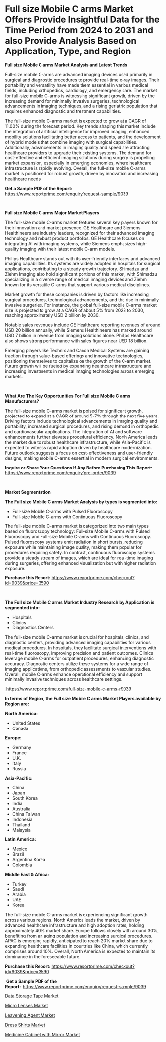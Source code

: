 <p><h1>Full size Mobile C arms Market Offers Provide Insightful Data for the Time Period from 2024 to 2031 and also Provide Analysis Based on Application, Type, and Region</h1></p><p><strong>Full size Mobile C arms Market Analysis and Latest Trends</strong></p>
<p><p>Full-size mobile C-arms are advanced imaging devices used primarily in surgical and diagnostic procedures to provide real-time x-ray images. Their portability and versatility have made them essential in various medical fields, including orthopedics, cardiology, and emergency care. The market for full-size mobile C-arms is witnessing significant growth, driven by the increasing demand for minimally invasive surgeries, technological advancements in imaging techniques, and a rising geriatric population that requires enhanced diagnostic and treatment capabilities.</p><p>The full-size mobile C-arms market is expected to grow at a CAGR of 11.00% during the forecast period. Key trends shaping this market include the integration of artificial intelligence for improved imaging, enhanced mobility solutions facilitating better access to patients, and the development of hybrid models that combine imaging with surgical capabilities. Additionally, advancements in imaging quality and speed are attracting healthcare providers to upgrade their existing systems. The demand for cost-effective and efficient imaging solutions during surgery is propelling market expansion, especially in emerging economies, where healthcare infrastructure is rapidly evolving. Overall, the full-size mobile C-arms market is positioned for robust growth, driven by innovation and increasing healthcare needs.</p></p>
<p><strong>Get a Sample PDF of the Report:&nbsp;</strong> <a href="https://www.reportprime.com/enquiry/request-sample/9039?utm_campaign=1126&utm_medium=2&utm_source=Github&utm_content=ia&utm_term=16112024&utm_id=full-size-mobile-c-arms">https://www.reportprime.com/enquiry/request-sample/9039</a></p>
<p>&nbsp;</p>
<p><strong>Full size Mobile C arms Major Market Players</strong></p>
<p><p>The full-size mobile C-arms market features several key players known for their innovation and market presence. GE Healthcare and Siemens Healthineers are industry leaders, recognized for their advanced imaging technology and robust product portfolios. GE Healthcare focuses on integrating AI with imaging systems, while Siemens emphasizes high-quality imaging with their latest mobile C-arm models.</p><p>Philips Healthcare stands out with its user-friendly interfaces and advanced imaging capabilities. Its systems are widely adopted in hospitals for surgical applications, contributing to a steady growth trajectory. Shimadzu and Ziehm Imaging also hold significant portions of this market, with Shimadzu specializing in a diverse range of medical imaging devices and Ziehm known for its versatile C-arms that support various medical disciplines.</p><p>Market growth for these companies is driven by factors like increasing surgical procedures, technological advancements, and the rise in minimally invasive surgeries. For instance, the global full-size mobile C-arms market size is projected to grow at a CAGR of about 5% from 2023 to 2030, reaching approximately USD 2 billion by 2030. </p><p>Notable sales revenues include GE Healthcare reporting revenues of around USD 20 billion annually, while Siemens Healthineers has marked around USD 7 billion in revenue from imaging solutions alone. Philips Healthcare also shows strong performance with sales figures near USD 18 billion.</p><p>Emerging players like Technix and Canon Medical Systems are gaining traction through value-based offerings and innovative technologies, positioning themselves to capitalize on the growth of the C-arm market. Future growth will be fueled by expanding healthcare infrastructure and increasing investments in medical imaging technologies across emerging markets.</p></p>
<p>&nbsp;</p>
<p><strong>What Are The Key Opportunities For Full size Mobile C arms Manufacturers?</strong></p>
<p><p>The full-size mobile C-arms market is poised for significant growth, projected to expand at a CAGR of around 5-7% through the next five years. Driving factors include technological advancements in imaging quality and portability, increased surgical procedures, and rising demand in orthopedic and cardiovascular applications. The integration of AI and software enhancements further elevates procedural efficiency. North America leads the market due to robust healthcare infrastructure, while Asia-Pacific is expected to witness rapid adoption driven by healthcare modernization. Future outlook suggests a focus on cost-effectiveness and user-friendly designs, making mobile C-arms essential in modern surgical environments.</p></p>
<p><strong>Inquire or Share Your Questions If Any Before Purchasing This Report:</strong> <a href="https://www.reportprime.com/enquiry/pre-order/9039?utm_campaign=1126&utm_medium=2&utm_source=Github&utm_content=ia&utm_term=16112024&utm_id=full-size-mobile-c-arms">https://www.reportprime.com/enquiry/pre-order/9039</a></p>
<p>&nbsp;</p>
<p><strong>Market Segmentation</strong></p>
<p><strong>The Full size Mobile C arms Market Analysis by types is segmented into:</strong></p>
<p><ul><li>Full-size Mobile C-arms with Pulsed Fluoroscopy</li><li>Full-size Mobile C-arms with Continuous Fluoroscopy</li></ul></p>
<p><p>The full-size mobile C-arms market is categorized into two main types based on fluoroscopy technology: Full-size Mobile C-arms with Pulsed Fluoroscopy and Full-size Mobile C-arms with Continuous Fluoroscopy. Pulsed fluoroscopy systems emit radiation in short bursts, reducing exposure while maintaining image quality, making them popular for procedures requiring safety. In contrast, continuous fluoroscopy systems provide a steady stream of images, which are ideal for real-time imaging during surgeries, offering enhanced visualization but with higher radiation exposure.</p></p>
<p><strong>Purchase this Report:&nbsp;</strong><a href="https://www.reportprime.com/checkout?id=9039&price=3590&utm_campaign=1126&utm_medium=2&utm_source=Github&utm_content=ia&utm_term=16112024&utm_id=full-size-mobile-c-arms">https://www.reportprime.com/checkout?id=9039&price=3590</a></p>
<p>&nbsp;</p>
<p><strong>The Full size Mobile C arms Market Industry Research by Application is segmented into:</strong></p>
<p><ul><li>Hospitals</li><li>Clinics</li><li>Diagnostics Centers</li></ul></p>
<p><p>The full-size mobile C-arms market is crucial for hospitals, clinics, and diagnostic centers, providing advanced imaging capabilities for various medical procedures. In hospitals, they facilitate surgical interventions with real-time fluoroscopy, improving precision and patient outcomes. Clinics leverage mobile C-arms for outpatient procedures, enhancing diagnostic accuracy. Diagnostic centers utilize these systems for a wide range of imaging applications, from orthopedic assessments to vascular studies. Overall, mobile C-arms enhance operational efficiency and support minimally invasive techniques across healthcare settings.</p></p>
<p><a href="https://www.reportprime.com/full-size-mobile-c-arms-r9039?utm_campaign=1126&utm_medium=2&utm_source=Github&utm_content=ia&utm_term=16112024&utm_id=full-size-mobile-c-arms">&nbsp;https://www.reportprime.com/full-size-mobile-c-arms-r9039</a></p>
<p><strong>In terms of Region, the Full size Mobile C arms Market Players available by Region are:</strong></p>
<p>
    <p> <strong> North America: </strong>
        <ul>
            <li>United States</li>
            <li>Canada</li>
        </ul>
        </p> 
    <p> <strong> Europe: </strong>
        <ul>
            <li>Germany</li>
            <li>France</li>
            <li>U.K.</li>
            <li>Italy</li>
            <li>Russia</li>
        </ul>
        </p> 
    <p> <strong> Asia-Pacific: </strong>
        <ul>
            <li>China</li>
            <li>Japan</li>
            <li>South Korea</li>
            <li>India</li>
            <li>Australia</li>
            <li>China Taiwan</li>
            <li>Indonesia</li>
            <li>Thailand</li>
            <li>Malaysia</li>
        </ul>
        </p> 
    <p> <strong> Latin America: </strong>
        <ul>
            <li>Mexico</li>
            <li>Brazil</li>
            <li>Argentina Korea</li>
            <li>Colombia</li>
        </ul>
        </p> 
    <p> <strong> Middle East & Africa: </strong>
        <ul>
            <li>Turkey</li>
            <li>Saudi</li>
            <li>Arabia</li>
            <li>UAE</li>
            <li>Korea</li>
        </ul>
    </p>
    </p>
<p><p>The full-size mobile C-arms market is experiencing significant growth across various regions. North America leads the market, driven by advanced healthcare infrastructure and high adoption rates, holding approximately 40% market share. Europe follows closely with around 30%, benefiting from an aging population and increasing surgical procedures. APAC is emerging rapidly, anticipated to reach 20% market share due to expanding healthcare facilities in countries like China, which currently comprises around 10%. Overall, North America is expected to maintain its dominance in the foreseeable future.</p></p>
<p><strong>Purchase this Report: </strong><a href="https://www.reportprime.com/checkout?id=9039&price=3590&utm_campaign=1126&utm_medium=2&utm_source=Github&utm_content=ia&utm_term=16112024&utm_id=full-size-mobile-c-arms">https://www.reportprime.com/checkout?id=9039&price=3590</a></p>
<p>&nbsp;<strong>Get a Sample PDF of the Report:&nbsp;&nbsp;</strong><a href="https://www.reportprime.com/enquiry/request-sample/9039?utm_campaign=1126&utm_medium=2&utm_source=Github&utm_content=ia&utm_term=16112024&utm_id=full-size-mobile-c-arms">https://www.reportprime.com/enquiry/request-sample/9039</a></p>
<p><strong></strong></p>
<p><p><a href="https://www.linkedin.com/pulse/data-storage-tape-market-size-type-product-global-industry-pxmdf?utm_campaign=1126&utm_medium=2&utm_source=Github&utm_content=ia&utm_term=16112024&utm_id=full-size-mobile-c-arms">Data Storage Tape Market</a></p><p><a href="https://issuu.com/reportprime-2/docs/micro-lenses-market-size-2030.pptx_c89a312a831cf4?utm_campaign=1126&utm_medium=2&utm_source=Github&utm_content=ia&utm_term=16112024&utm_id=full-size-mobile-c-arms">Micro Lenses Market</a></p><p><a href="https://www.linkedin.com/pulse/leavening-agent-market-navigating-challenges-unlocking-potential-mndhc?utm_campaign=1126&utm_medium=2&utm_source=Github&utm_content=ia&utm_term=16112024&utm_id=full-size-mobile-c-arms">Leavening Agent Market</a></p><p><a href="https://www.linkedin.com/pulse/dress-shirts-market-dynamics-application-types-emerging-trends-66hhc?utm_campaign=1126&utm_medium=2&utm_source=Github&utm_content=ia&utm_term=16112024&utm_id=full-size-mobile-c-arms">Dress Shirts Market</a></p><p><a href="https://issuu.com/reportprime-2/docs/medicine-cabinet-with-mirror-market_c0d7f235ee979f?utm_campaign=1126&utm_medium=2&utm_source=Github&utm_content=ia&utm_term=16112024&utm_id=full-size-mobile-c-arms">Medicine Cabinet with Mirror Market</a></p></p>